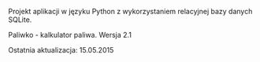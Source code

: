 Projekt aplikacji w języku Python z wykorzystaniem relacyjnej bazy danych SQLite.

Paliwko - kalkulator paliwa.
Wersja 2.1

Ostatnia aktualizacja: 15.05.2015
